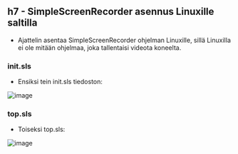 ## h7 - SimpleScreenRecorder asennus Linuxille saltilla

- Ajattelin asentaa SimpleScreenRecorder ohjelman Linuxille, sillä Linuxilla ei ole mitään ohjelmaa, joka tallentaisi videota koneelta.

### init.sls
- Ensiksi tein init.sls tiedoston:

![image](https://github.com/Kingis60K/palvelinten-hallinta/assets/114500197/7766ff4b-98a0-4acd-8eda-fc447c346ae2)

### top.sls
- Toiseksi top.sls:

![image](https://github.com/Kingis60K/palvelinten-hallinta/assets/114500197/2239edd2-7f62-4471-b888-0c2cae1afb70)
